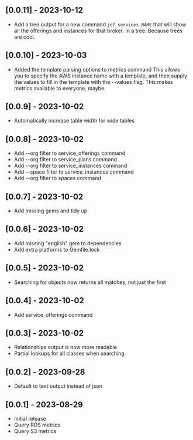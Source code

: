 ## [0.0.11] - 2023-10-12

- Add a tree output for a new command `jcf services NAME` that will show all the offerings and instances for that broker. In a tree. Because trees are cool.

## [0.0.10] - 2023-10-03

- Added the template parsing options to metrics command
  This allows you to specify the AWS instance name with a template, and
  then supply the values to fill in the template with the --values flag.
  This makes metrics available to everyone, maybe.

## [0.0.9] - 2023-10-02

- Automatically increase table width for wide tables

## [0.0.8] - 2023-10-02

- Add --org filter to service_offerings command
- Add --org filter to service_plans command
- Add --org filter to service_instances command
- Add --space filter to service_instances command
- Add --org filter to spaces command

## [0.0.7] - 2023-10-02

- Add missing gems and tidy up

## [0.0.6] - 2023-10-02

- Add missing "english" gem to dependencies
- Add extra platforms to Gemfile.lock

## [0.0.5] - 2023-10-02

- Searching for objects now returns all matches, not just the first

## [0.0.4] - 2023-10-02

- Add service_offerings command

## [0.0.3] - 2023-10-02

- Relationships output is now more readable
- Partial lookups for all classes when searching
## [0.0.2] - 2023-09-28

- Default to text output instead of json

## [0.0.1] - 2023-08-29

- Initial release
- Query RDS metrics
- Query S3 metrics

